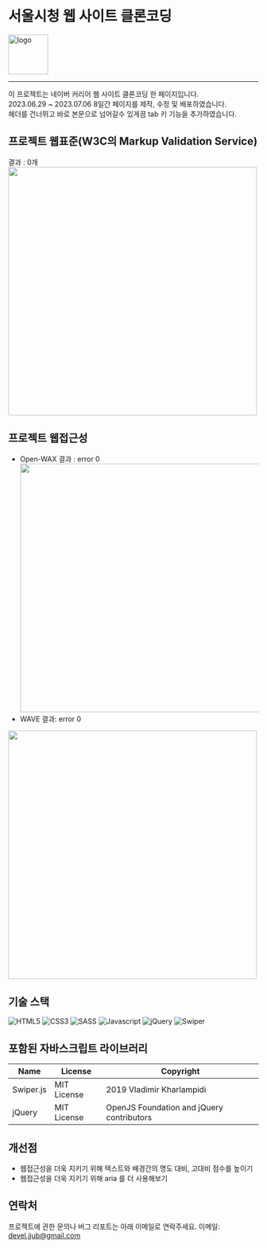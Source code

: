 # 서울시청 웹 사이트 클론코딩 

  <img alt="logo" src="https://github.com/jjub0217/beautiful.github.io/assets/62126380/4dbb4c5e-b23a-4dfe-84ca-30d6ed5113bc" width=80>


----
이 프로젝트는 네이버 커리어 웹 사이트 클론코딩 한 페이지입니다. <br>
2023.06.29 ~ 2023.07.06 8일간 페이지를 제작, 수정 및 배포하였습니다. <br>
헤더를 건너뛰고 바로 본문으로 넘어갈수 있게끔 tab 키 기능을 추가하였습니다.



## 프로젝트 웹표준(W3C의 Markup Validation Service)
결과 : 0개 <br>
<img src="https://github.com/jjub0217/beautiful.github.io/assets/62126380/38ed131c-d6c4-4c29-b239-8671e2e14e56" width=500> <br>

## 프로젝트 웹접근성
- Open-WAX 결과 : error 0
<img src="https://github.com/jjub0217/beautiful.github.io/assets/62126380/55b060fe-de64-4979-a252-22ceb0be6bc4" width=500> <br>
- WAVE 결과: error 0
<img src="https://github.com/jjub0217/beautiful.github.io/assets/62126380/b23d851c-6853-4359-af60-cf3900bcec81" width=500>


## 기술 스택
![HTML5](https://img.shields.io/badge/HTML5-FE642E?style=flat-square&logo=HTML5&logoColor=white)
![CSS3](https://img.shields.io/badge/CSS3-2E9AFE?style=flat-square&logo=CSS3&logoColor=white)
![SASS](https://img.shields.io/badge/Sass-cc6699?style=flat-square&logo=sass&logoColor=white)
![Javascript](https://img.shields.io/badge/Javascript-gray?style=flat-square&logo=Javascript&logoColor=f7df1e)
![jQuery](https://img.shields.io/badge/jQuery-0769ad?style=flat-square&logo=jQuery&logoColor=white)
![Swiper](https://img.shields.io/badge/Swiper-gray?style=flat-square&logo=Swiper&logoColor=0080FF)



## 포함된 자바스크립트 라이브러리
| Name      | License     | Copyright                                 |
| --------- | ----------- | ----------------------------------------- |
| Swiper.js | MIT License | 2019 Vladimir Kharlampidi                 |
| jQuery    | MIT License | OpenJS Foundation and jQuery contributors |


## 개선점
- 웹접근성을 더욱 지키기 위해 텍스트와 배경간의 명도 대비, 고대비 점수를 높이기
- 웹접근성을 더욱 지키기 위해 aria 를 더 사용해보기


## 연락처
프로젝트에 관한 문의나 버그 리포트는 아래 이메일로 연락주세요.
이메일: devel.jjub@gmail.com

